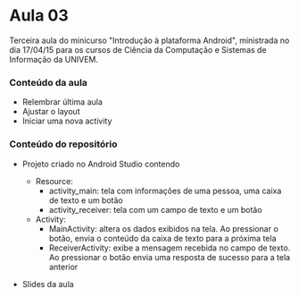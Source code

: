 # Aula 03 #

Terceira aula do minicurso "Introdução à plataforma Android", ministrada no dia 17/04/15 para os cursos de Ciência da Computação e Sistemas de Informação da UNIVEM.

### Conteúdo da aula ###

* Relembrar última aula
* Ajustar o layout
* Iniciar uma nova activity

### Conteúdo do repositório ###

* Projeto criado no Android Studio contendo

    * Resource:
        * activity_main: tela com informações de uma pessoa, uma caixa de texto e um botão
        * activity_receiver: tela com um campo de texto e um botão
    * Activity:
        * MainActivity: altera os dados exibidos na tela. Ao pressionar o botão, envia o conteúdo da caixa de texto para a próxima tela
        * ReceiverActivity: exibe a mensagem recebida no campo de texto. Ao pressionar o botão envia uma resposta de sucesso para a tela anterior
        
* Slides da aula

